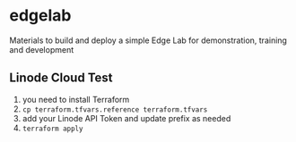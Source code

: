 # edgelab
Materials to build and deploy a simple Edge Lab for demonstration, training and development


Linode Cloud Test
-----------------

1. you need to install Terraform
1. `cp terraform.tfvars.reference terraform.tfvars`
1. add your Linode API Token and update prefix as needed
1. `terraform apply`


